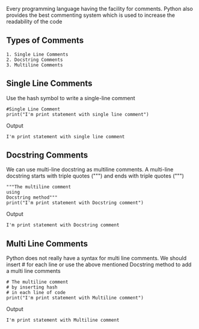 Every programming language having the facility for comments.   Python also provides the best commenting system which is used to increase the readability of the code

## **Types of Comments**

    1. Single Line Comments
    2. Docstring Comments
    3. Multiline Comments

## **Single Line Comments**
Use the hash symbol to write a single-line comment

    #Single Line Comment
    print("I'm print statement with single line comment")

 Output

    I'm print statement with single line comment

## **Docstring Comments**
We can use multi-line docstring as multiline comments. A multi-line docstring starts with triple quotes (""") and ends with triple quotes (""")

    """The multiline comment
    using
    Docstring method"""
    print("I'm print statement with Docstring comment")

 Output

    I'm print statement with Docstring comment

## **Multi Line Comments**
Python does not really have a syntax for multi line comments. We should insert # for each line or use the above mentioned Docstring method to add a multi line comments

    # The multiline comment
    # by inserting hash
    # in each line of code
    print("I'm print statement with Multiline comment")

 Output

    I'm print statement with Multiline comment